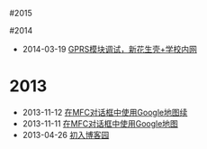 #2015

#2014
- 2014-03-19 [GPRS模块调试，新花生壳+学校内网](article/GPRS模块调试，新花生壳+学校内网.html)

# 2013
- 2013-11-12 [在MFC对话框中使用Google地图续](article/在MFC对话框中使用Google地图续.html)
- 2013-11-11 [在MFC对话框中使用Google地图](article/在MFC对话框中使用Google地图.html)
- 2013-04-26 [初入博客园](article/初入博客园.html)

